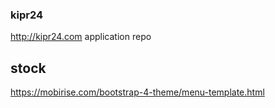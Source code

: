 ### kipr24 ###
http://kipr24.com application repo

## stock ##
https://mobirise.com/bootstrap-4-theme/menu-template.html
